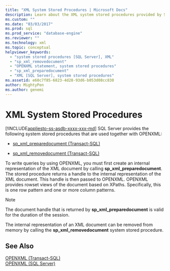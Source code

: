 ```yaml
---
title: "XML System Stored Procedures | Microsoft Docs"
description: Learn about the XML system stored procedures provided by SQL Server that are used to write queries with OPENXML.
ms.custom: ""
ms.date: "03/03/2017"
ms.prod: sql
ms.prod_service: "database-engine"
ms.reviewer: ""
ms.technology: xml
ms.topic: conceptual
helpviewer_keywords: 
  - "system stored procedures [SQL Server], XML"
  - "sp_xml_removedocument"
  - "OPENXML statement, system stored procedures"
  - "sp_xml_preparedocument"
  - "XML [SQL Server], system stored procedures"
ms.assetid: e60c7f85-6823-4d28-93d6-b053d08cc830
author: MightyPen
ms.author: genemi
---
```

# XML System Stored Procedures
[!INCLUDE[appliesto-ss-asdb-xxxx-xxx-md](../../includes/appliesto-ss-asdb-xxxx-xxx-md.md)]
  SQL Server provides the following system stored procedures that are used together with OPENXML:  
  
-   [sp_xml_preparedocument &#40;Transact-SQL&#41;](../../relational-databases/system-stored-procedures/sp-xml-preparedocument-transact-sql.md)  
  
-   [sp_xml_removedocument &#40;Transact-SQL&#41;](../../relational-databases/system-stored-procedures/sp-xml-removedocument-transact-sql.md)  
  
 To write queries by using OPENXML, you must first create an internal representation of the XML document by calling **sp_xml_preparedocument**. The stored procedure returns a handle to the internal representation of the XML document. This handle is then passed to OPENXML. OPENXML provides rowset views of the document based on XPaths. Specifically, this is one row pattern and one or more column patterns.  
  
> [!NOTE]  
>  The document handle that is returned by **sp_xml_preparedocument** is valid for the duration of the session.  
  
 The internal representation of an XML document can be removed from memory by calling the **sp_xml_removedocument** system stored procedure.  
  
## See Also  
 [OPENXML &#40;Transact-SQL&#41;](../../t-sql/functions/openxml-transact-sql.md)   
 [OPENXML &#40;SQL Server&#41;](../../relational-databases/xml/openxml-sql-server.md)  
  
  
